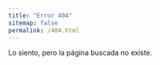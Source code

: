 ```yaml
---
title: "Error 404"
sitemap: false
permalink: /404.html
---
```


Lo siento, pero la página buscada no existe.
